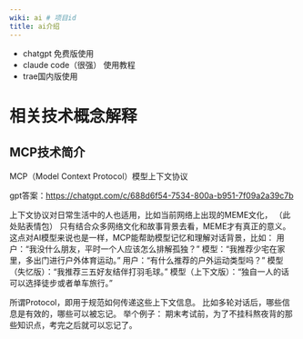 ```yaml
---
wiki: ai # 项目id
title: ai介绍
---
```


- chatgpt 免费版使用
- claude code（很强） 使用教程
- trae国内版使用

# 相关技术概念解释

## MCP技术简介

MCP（Model Context Protocol）模型上下文协议

gpt答案：https://chatgpt.com/c/688d6f54-7534-800a-b951-7f09a2a39c7b

上下文协议对日常生活中的人也适用，比如当前网络上出现的MEME文化，
（此处贴表情包）
只有结合众多网络文化和故事背景去看，MEME才有真正的意义。
这点对AI模型来说也是一样，MCP能帮助模型记忆和理解对话背景，比如：
用户：“我没什么朋友，平时一个人应该怎么排解孤独？”
模型：“我推荐少宅在家里，多出门进行户外体育运动。”
用户：“有什么推荐的户外运动类型吗？”
模型（失忆版）：“我推荐三五好友结伴打羽毛球。”
模型（上下文版）：“独自一人的话可以选择徒步或者单车旅行。”


所谓Protocol，即用于规范如何传递这些上下文信息。
比如多轮对话后，哪些信息是有效的，哪些可以被忘记。
举个例子：
期末考试前，为了不挂科熬夜背的那些知识点，考完之后就可以忘记了。
